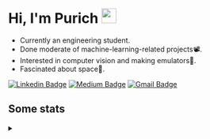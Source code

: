 <h1 align="left">Hi, I'm Purich
<img src="https://media.giphy.com/media/hvRJCLFzcasrR4ia7z/giphy.gif" width="30px"/></h1>

* Currently an engineering student.
* Done moderate of machine-learning-related projects:film_projector:.
* Interested in computer vision and making emulators:space_invader:.
* Fascinated about space:milky_way:.

[![Linkedin Badge](https://img.shields.io/badge/-Purich-blue?style=flat-square&logo=Linkedin&logoColor=white&link=https://www.linkedin.com/in/purich-siritip-16b3b3255/)](https://www.linkedin.com/in/purich-siritip-16b3b3255) [![Medium Badge](https://img.shields.io/badge/-@purich-gray?style=flat-square&labelColor=000000&logo=Medium&link=https://medium.com/@phuritsiritip)](https://medium.com/@phuritsiritip)
[![Gmail Badge](https://img.shields.io/badge/-mark.phurit@gmail.com-c14438?style=flat-square&logo=Gmail&logoColor=white&link=mailto:mark.phurit@gmail.com)](mailto:mark.phurit@gmail.com)

## Some stats

<details>
  <summary></summary>
  
  <!--START_SECTION:waka-->
**I'm a Night 🦉** 

```text
🌞 Morning       80 commits       ██████░░░░░░░░░░░░░░░░░░░   27.12 % 
🌆 Daytime       64 commits       █████░░░░░░░░░░░░░░░░░░░░   21.69 % 
🌃 Evening      127 commits       ██████████░░░░░░░░░░░░░░░   43.05 % 
🌙 Night         24 commits       ██░░░░░░░░░░░░░░░░░░░░░░░   08.14 % 

```


📊 **This Week I Spent My Time On** 

```text
💬 Programming Languages: 
Python                   2 hrs 22 mins       ████████████████████░░░░░   82.27 % 
C++                      30 mins             ████░░░░░░░░░░░░░░░░░░░░░   17.48 % 
Other                    0 secs              ░░░░░░░░░░░░░░░░░░░░░░░░░   00.25 % 

🐱‍💻 Projects: 
Computer Programming     2 hrs 22 mins       ████████████████████░░░░░   82.27 % 
Lab_4_Speakers_and_Tones 30 mins             ████░░░░░░░░░░░░░░░░░░░░░   17.73 % 

```


<!--END_SECTION:waka-->

  <!--START_SECTION:waka-simple-->

```text
From: 19 January 2023 - To: 13 February 2023

Total Time: 21 hrs 27 mins

Python       18 hrs 18 mins  █████████████████████▒░░░   85.32 %
C++          1 hr 38 mins    ██░░░░░░░░░░░░░░░░░░░░░░░   07.64 %
YAML         47 mins         █░░░░░░░░░░░░░░░░░░░░░░░░   03.71 %
Markdown     10 mins         ▒░░░░░░░░░░░░░░░░░░░░░░░░   00.85 %
Git Config   8 mins          ░░░░░░░░░░░░░░░░░░░░░░░░░   00.66 %
Other        6 mins          ░░░░░░░░░░░░░░░░░░░░░░░░░   00.49 %
```

<!--END_SECTION:waka-simple-->

  <!--![Anurag's GitHub stats](https://github-readme-stats.vercel.app/api?username=vikimark&show_icons=true&theme=gruvbox_light)-->
  
</details>

<!--
**vikimark/vikimark** is a ✨ _special_ ✨ repository because its `README.md` (this file) appears on your GitHub profile.

Here are some ideas to get you started:

- 🔭 I’m currently working on ...
- 🌱 I’m currently learning ...
- 👯 I’m looking to collaborate on ...
- 🤔 I’m looking for help with ...
- 💬 Ask me about ...
- 📫 How to reach me: ...
- 😄 Pronouns: ...
- ⚡ Fun fact: ...
-->
